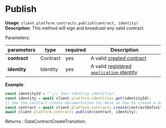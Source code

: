 # Publish

**Usage**: `client.platform.contracts.publish(contract, identity)`  
**Description**: This method will sign and broadcast any valid contract.

Parameters:

| parameters   | type     | required | Description                                                                                              |
| ------------ | -------- | -------- | -------------------------------------------------------------------------------------------------------- |
| **contract** | Contract | yes      | A valid [created contract](../contracts/create.md)                |
| **identity** | Identity | yes      | A valid [registered `application` identity](../identities/register.md) |

**Example**:

```js
const identityId = '';// Your identity identifier.
const identity = await client.platform.identities.get(identityId);
// See the contract.create documentation for more on how to create a dataContract
const contract = await client.platform.contracts.create(contractDefinitions, identity);
await client.platform.contracts.publish(contract, identity);
```

Returns : DataContractCreateTransition.
